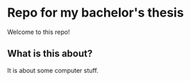 # Repo for my bachelor's thesis

Welcome to this repo!

## What is this about?

It is about some computer stuff.
